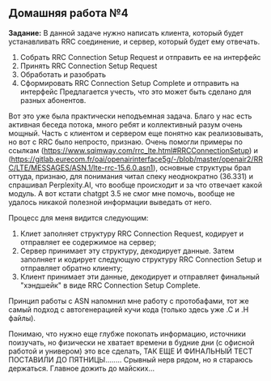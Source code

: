## Домашняя работа №4
__Задание:__ В данной задаче нужно написать клиента, который будет устанавливать RRC соединение, и сервер, который будет ему отвечать.
1. Собрать RRC Connection Setup Request и отправить ее на интерфейс
2. Принять RRC Connection Setup Request
3. Обработать и разобрать
4. Сформировать RRC Connection Setup Complete и отправить на интерфейс
Предлагается учесть, что это может быть сделано для разных абонентов.

Вот это уже была практически неподъемная задача. Благо у нас есть активная беседа потока, много ребят и коллективный разум очень мощный. Часть с клиентом и сервером еще понятно как реализовывать, но вот с RRC было непросто, признаю. Очень помогли примеры по ссылкам (https://www.sqimway.com/rrc_lte.html#RRCConnectionSetup) и (https://gitlab.eurecom.fr/oai/openairinterface5g/-/blob/master/openair2/RRC/LTE/MESSAGES/ASN.1/lte-rrc-15.6.0.asn1), основные структуры брал оттуда, признаю, для понимания читал спеку неоднократно (36.331) и спрашивал Perplexity.AI, что вообще происходит и за что отвечает какой модуль. А вот кстати chatgpt 3.5 не смог мне помочь, вообще не удалось никакой полезной информации выведать от него.

Процесс для меня видится следующим:
1. Клиет заполняет структуру RRC Connection Request, кодирует и отправляет ее содержимое на сервер;
2. Сервер принимает эту структуру, декодирует данные. Затем заполняет и кодирует следующую структуру RRC Connection Setup и отправляет обратно клиенту;
3. Клиент принимает эти данные, декодирует и отправляет финальный "хэндшейк" в виде RRC Connection Setup Complete.

Принцип работы с ASN напомнил мне работу с протобафами, тот же самый подход с автогенерацией кучи кода (только здесь уже .С и .H файлы).

Понимаю, что нужно еще глубже покопать информацию, источники поизучать, но физически не хватает времени в будние дни (с офисной работой и универом) это все сделать, ТАК ЕЩЕ И ФИНАЛЬНЫЙ ТЕСТ ПОСТАВИЛИ ДО ПЯТНИЦЫ........ Срывный нерв рядом, но я стараюсь держаться. Главное дожить до майских...
